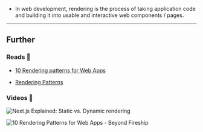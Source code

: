 - In web development, rendering is the process of taking application code and building it into usable and interactive web components / pages.

---
## Further

### Reads 📄

- [10 Rendering patterns for Web Apps](https://riteshkokam.hashnode.dev/10-rendering-patterns-for-web-apps)

- [Rendering Patterns](https://www.patterns.dev/posts#rendering-patterns)

### Videos 🎥

![Next.js Explained: Static vs. Dynamic rendering](https://www.youtube.com/watch?v=w2lKYy-9EJE)

![10 Rendering Patterns for Web Apps - Beyond Fireship](https://youtube.com/watch?v=Dkx5ydvtpCA)